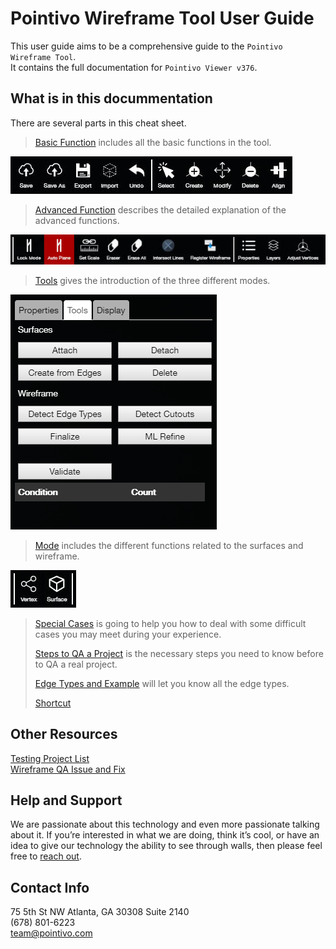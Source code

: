 # Pointivo Wireframe Tool User Guide

This user guide aims to be a comprehensive guide to the `Pointivo Wireframe Tool`.  
It contains the full documentation for `Pointivo Viewer v376`.

## What is in this docummentation

There are several parts in this cheat sheet.

> [Basic Function](basic-function.md) includes all the basic functions in the tool.

![](/Images/basic.jpg)

> [Advanced Function](advanced-function.md) describes the detailed explanation of the advanced functions.

![](/Images/advanced.jpg)

> [Tools](tools.md) gives the introduction of the three different modes.

![](/Images/tools.png)

> [Mode](mode.md) includes the different functions related to the surfaces and wireframe.

![](/Images/mode.jpg)

> [Special Cases](special-cases.md) is going to help you how to deal with some difficult cases you may meet during your experience.
>
> [Steps to QA a Project](steps-to-qa-a-project.md) is the necessary steps you need to know before to QA a real project.
>
> [Edge Types and Example](edge-types-and-example.md) will let you know all the edge types.
>
> [Shortcut](shortcut.md)

## Other Resources

[Testing Project List](https://docs.google.com/spreadsheets/d/1V2SI43IB1drwqNA9YoSAxvmM10optnzVloJobg5GqSc/edit#gid=0)  
[Wireframe QA Issue and Fix](https://docs.google.com/presentation/d/1Dvk6KUP5EFZVOGPLhFnmeHY2iZ4dZ6n3FJNz8WnrtHI/edit#slide=id.p)

## Help and Support

We are passionate about this technology and even more passionate talking about it. If you’re interested in what we are doing, think it’s cool, or have an idea to give our technology the ability to see through walls, then please feel free to [reach out](http://pointivo.com/contact/).

## Contact Info

75 5th St NW Atlanta, GA 30308 Suite 2140  
\(678\) 801-6223  
team@pointivo.com


